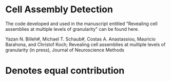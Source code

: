 Cell Assembly Detection
=========
The code developed and used in the manuscript entitled "Revealing cell assemblies at multiple levels of granularity" can be found here.

Yazan N. Billeh#, Michael T. Schaub#, Costas A. Anastassiou, Mauricio Barahona, and Christof Koch; Revealing cell assemblies at multiple levels of granularity (in press), Journal of Neuroscience Methods

# Denotes equal contribution
